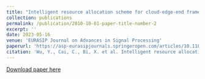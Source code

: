 ```yaml
---
title: "Intelligent resource allocation scheme for cloud-edge-end framework aided multi-source data stream"
collection: publications
permalink: /publication/2010-10-01-paper-title-number-2
excerpt: ''
date: 2023-05-16
venue: 'EURASIP Journal on Advances in Signal Processing'
paperurl: 'https://asp-eurasipjournals.springeropen.com/articles/10.1186/s13634-023-01018-x'
citation: 'Wu, Y., Cai, C., Bi, X. et al. Intelligent resource allocation scheme for cloud-edge-end framework aided multi-source data stream. EURASIP J. Adv. Signal Process. 2023, 56 (2023). https://doi.org/10.1186/s13634-023-01018-x'
---
```


[Download paper here](http://academicpages.github.io/files/IntelligentResourceAllocationScheme.pdf)
